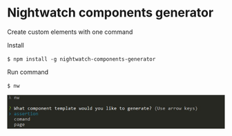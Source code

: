 # Nightwatch components generator


Create custom elements with one command

Install

`$ npm install -g nightwatch-components-generator`

Run command

`$ nw`

![Image](/image.jpg)